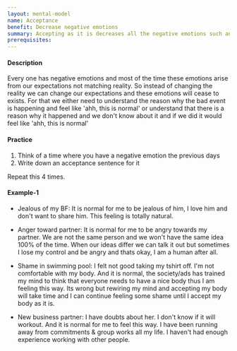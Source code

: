 ```yaml
---
layout: mental-model
name: Acceptance
benefit: Decrease negative emotions
summary: Accepting as it is decreases all the negative emotions such anger, anxiety, shame, fear.
prerequisites: 
---
```


#### Description

Every one has negative emotions and most of the time these emotions arise from our expectations not matching reality. So instead of changing the reality we can change our expectations and these emotions will cease to exists. For that we either need to understand the reason why the bad event is happening and feel like 'ahh, this is normal' or understand that there is a reason why it happened and we don't know about it and if we did it would feel like 'ahh, this is normal'

#### Practice

1. Think of a time where you have a negative emotion the previous days
2. Write down an acceptance sentence for it

Repeat this 4 times.

#### Example-1

- Jealous of my BF: It is normal for me to be jealous of him, I love him and don't want to share him. This feeling is totally natural.

- Anger toward partner: It is normal for me to be angry towards my partner. We are not the same person and we won't have the same idea 100% of the time. When our ideas differ we can talk it out but sometimes I lose my control and be angry and thats okay, I am a human after all.

- Shame in swimming pool: I felt not good taking my tshirt off. I'm not  comfortable with my body. And it is normal, the society/ads has trained my mind to think that everyone needs to have a nice body thus I am feeling this way. Its wrong but rewiring my mind and accepting my body will take time and I can continue feeling some shame until I accept my body as it is.

- New business partner: I have doubts about her. I don't know if it will workout. And it is normal for me to feel this way. I have been running away from commitments & group works all my life. I haven't had enough experience working with other people.

<!--#### Example-2-->

<!--#### Extra Reads-->

